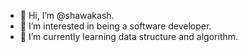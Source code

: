- 👋 Hi, I’m @shawakash.
- 👀 I’m interested in being a software developer.
- 🌱 I’m currently learning data structure and algorithm.


<!---
shawakash/shawakash is a ✨ special ✨ repository because its `README.md` (this file) appears on your GitHub profile.
You can click the Preview link to take a look at your changes.
--->
